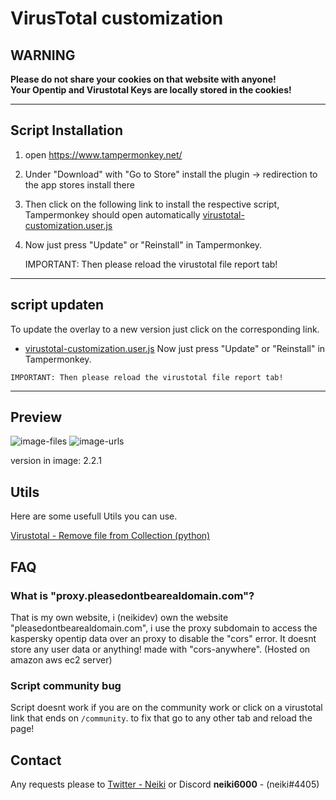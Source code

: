 # VirusTotal customization

## WARNING

**Please do not share your cookies on that website with anyone! <br> Your Opentip and Virustotal Keys are locally stored in the cookies!**

----
## Script Installation

1. open https://www.tampermonkey.net/
2. Under "Download" with "Go to Store" install the plugin -> redirection to the app stores install there
3. Then click on the following link to install the respective script, Tampermonkey should open automatically
[virustotal-customization.user.js](https://github.com/NeikiDev/VirusTotalCustomization/raw/main/src/scripts/virustotal-customization.user.js)
4. Now just press "Update" or "Reinstall" in Tampermonkey.
   
   IMPORTANT: Then please reload the virustotal file report tab!
------

## script updaten
To update the overlay to a new version just click on the corresponding link.
   - [virustotal-customization.user.js](https://github.com/NeikiDev/VirusTotalCustomization/raw/main/src/scripts/virustotal-customization.user.js) 
Now just press "Update" or "Reinstall" in Tampermonkey.

    IMPORTANT: Then please reload the virustotal file report tab!
--------

## Preview 

![image-files](https://i.imgur.com/DJCD1Hn.png)
![image-urls](https://i.imgur.com/RAGPYOF.png)

version in image: 2.2.1

## Utils

Here are some usefull Utils you can use.

[Virustotal - Remove file from Collection (python)](https://github.com/NeikiDev/VirusTotalCustomization/blob/main/utils/virustotal/remove-file-collection.py)

## FAQ

### What is "proxy.pleasedontbearealdomain.com"?

That is my own website, i (neikidev) own the website "pleasedontbearealdomain.com", i use the proxy subdomain
to access the kaspersky opentip data over an proxy to disable the "cors" error. It doesnt store any user data or anything!
made with "cors-anywhere". (Hosted on amazon aws ec2 server)

### Script community bug

Script doesnt work if you are on the community work or click on a virustotal link that ends on `/community`.
to fix that go to any other tab and reload the page!

## Contact

Any requests please to [Twitter - Neiki](https://twitter.com/neiki__) or Discord **neiki6000** - (neiki#4405)
